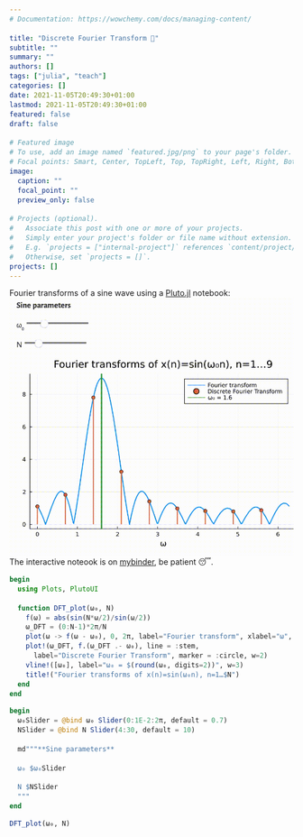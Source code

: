 ```yaml
---
# Documentation: https://wowchemy.com/docs/managing-content/

title: "Discrete Fourier Transform 🎈"
subtitle: ""
summary: ""
authors: []
tags: ["julia", "teach"]
categories: []
date: 2021-11-05T20:49:30+01:00
lastmod: 2021-11-05T20:49:30+01:00
featured: false
draft: false

# Featured image
# To use, add an image named `featured.jpg/png` to your page's folder.
# Focal points: Smart, Center, TopLeft, Top, TopRight, Left, Right, BottomLeft, Bottom, BottomRight.
image:
  caption: ""
  focal_point: ""
  preview_only: false

# Projects (optional).
#   Associate this post with one or more of your projects.
#   Simply enter your project's folder or file name without extension.
#   E.g. `projects = ["internal-project"]` references `content/project/deep-learning/index.md`.
#   Otherwise, set `projects = []`.
projects: []
---
```

Fourier transforms of a sine wave using a [Pluto.jl](https://github.com/fonsp/Pluto.jl) notebook:
![sigmoid_fit](dft.gif)
The interactive noteook is on [mybinder](https://binder.plutojl.org/v0.16.4/open?url=https%253A%252F%252Fwww.dropbox.com%252Fs%252Fmb6nbbndoc69ocw%252Fsinc_pluto.jl), be patient 😴.

```julia
begin
  using Plots, PlutoUI

  function DFT_plot(ω₀, N)
    f(ω) = abs(sin(N*ω/2)/sin(ω/2))
    ω_DFT = (0:N-1)*2π/N
    plot(ω -> f(ω - ω₀), 0, 2π, label="Fourier transform", xlabel="ω", w=2)
    plot!(ω_DFT, f.(ω_DFT .- ω₀), line = :stem, 
      label="Discrete Fourier Transform", marker = :circle, w=2)
    vline!([ω₀], label="ω₀ = $(round(ω₀, digits=2))", w=3)
    title!("Fourier transforms of x(n)=sin(ω₀n), n=1…$N")
  end
end
```

```julia
begin
  ω₀Slider = @bind ω₀ Slider(0:1E-2:2π, default = 0.7)
  NSlider = @bind N Slider(4:30, default = 10)

  md"""**Sine parameters**
  
  ω₀ $ω₀Slider
  
  N $NSlider
  """
end
```

```julia
DFT_plot(ω₀, N)
```